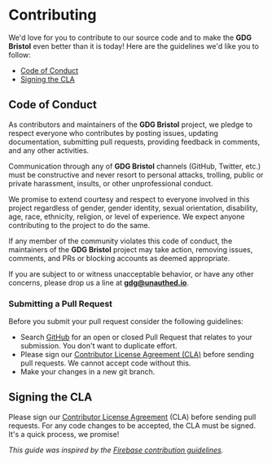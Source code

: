 # Contributing

We'd love for you to contribute to our source code and to make the **GDG Bristol** even better than it is today! Here are the guidelines we'd like you to follow:

 - [Code of Conduct](#coc)
 - [Signing the CLA](#cla)

## <a name="coc"></a> Code of Conduct

As contributors and maintainers of the **GDG Bristol** project, we pledge to respect everyone who contributes by posting issues, updating documentation, submitting pull requests, providing feedback in comments, and any other activities.

Communication through any of **GDG Bristol** channels (GitHub, Twitter, etc.) must be constructive and never resort to personal attacks, trolling, public or private harassment, insults, or other unprofessional conduct.

We promise to extend courtesy and respect to everyone involved in this project regardless of gender, gender identity, sexual orientation, disability, age, race, ethnicity, religion, or level of experience. We expect anyone contributing to the project to do the same.

If any member of the community violates this code of conduct, the maintainers of the **GDG Bristol** project may take action, removing issues, comments, and PRs or blocking accounts as deemed appropriate.

If you are subject to or witness unacceptable behavior, or have any other concerns, please drop us a line at **gdg@unauthed.io**.

### Submitting a Pull Request

Before you submit your pull request consider the following guidelines:

* Search [GitHub](https://github.com/unauthed/gdg-bristol/pulls) for an open or closed Pull Request
  that relates to your submission. You don't want to duplicate effort.
* Please sign our [Contributor License Agreement (CLA)](#cla) before sending pull
  requests. We cannot accept code without this.
* Make your changes in a new git branch.

## <a name="cla"></a> Signing the CLA

Please sign our [Contributor License Agreement][google-cla] (CLA) before sending pull requests. For any code
changes to be accepted, the CLA must be signed. It's a quick process, we promise!

*This guide was inspired by the [Firebase contribution guidelines](https://github.com/firebase/firebase-js-sdk/blob/master/CONTRIBUTING.md).*

[github]: https://github.com/unauthed/gdg-bristol
[google-cla]: https://cla.developers.google.com
[js-style-guide]: http://google.github.io/styleguide/javascriptguide.xml
[global-gitignore]: https://help.github.com/articles/ignoring-files/#create-a-global-gitignore
